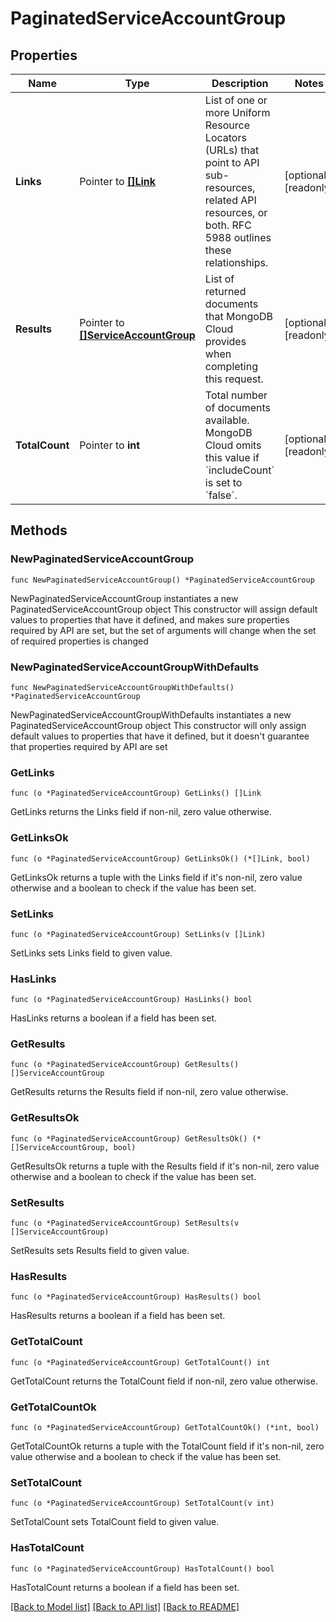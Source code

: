 # PaginatedServiceAccountGroup

## Properties

Name | Type | Description | Notes
------------ | ------------- | ------------- | -------------
**Links** | Pointer to [**[]Link**](Link.md) | List of one or more Uniform Resource Locators (URLs) that point to API sub-resources, related API resources, or both. RFC 5988 outlines these relationships. | [optional] [readonly] 
**Results** | Pointer to [**[]ServiceAccountGroup**](ServiceAccountGroup.md) | List of returned documents that MongoDB Cloud provides when completing this request. | [optional] [readonly] 
**TotalCount** | Pointer to **int** | Total number of documents available. MongoDB Cloud omits this value if &#x60;includeCount&#x60; is set to &#x60;false&#x60;. | [optional] [readonly] 

## Methods

### NewPaginatedServiceAccountGroup

`func NewPaginatedServiceAccountGroup() *PaginatedServiceAccountGroup`

NewPaginatedServiceAccountGroup instantiates a new PaginatedServiceAccountGroup object
This constructor will assign default values to properties that have it defined,
and makes sure properties required by API are set, but the set of arguments
will change when the set of required properties is changed

### NewPaginatedServiceAccountGroupWithDefaults

`func NewPaginatedServiceAccountGroupWithDefaults() *PaginatedServiceAccountGroup`

NewPaginatedServiceAccountGroupWithDefaults instantiates a new PaginatedServiceAccountGroup object
This constructor will only assign default values to properties that have it defined,
but it doesn't guarantee that properties required by API are set

### GetLinks

`func (o *PaginatedServiceAccountGroup) GetLinks() []Link`

GetLinks returns the Links field if non-nil, zero value otherwise.

### GetLinksOk

`func (o *PaginatedServiceAccountGroup) GetLinksOk() (*[]Link, bool)`

GetLinksOk returns a tuple with the Links field if it's non-nil, zero value otherwise
and a boolean to check if the value has been set.

### SetLinks

`func (o *PaginatedServiceAccountGroup) SetLinks(v []Link)`

SetLinks sets Links field to given value.

### HasLinks

`func (o *PaginatedServiceAccountGroup) HasLinks() bool`

HasLinks returns a boolean if a field has been set.
### GetResults

`func (o *PaginatedServiceAccountGroup) GetResults() []ServiceAccountGroup`

GetResults returns the Results field if non-nil, zero value otherwise.

### GetResultsOk

`func (o *PaginatedServiceAccountGroup) GetResultsOk() (*[]ServiceAccountGroup, bool)`

GetResultsOk returns a tuple with the Results field if it's non-nil, zero value otherwise
and a boolean to check if the value has been set.

### SetResults

`func (o *PaginatedServiceAccountGroup) SetResults(v []ServiceAccountGroup)`

SetResults sets Results field to given value.

### HasResults

`func (o *PaginatedServiceAccountGroup) HasResults() bool`

HasResults returns a boolean if a field has been set.
### GetTotalCount

`func (o *PaginatedServiceAccountGroup) GetTotalCount() int`

GetTotalCount returns the TotalCount field if non-nil, zero value otherwise.

### GetTotalCountOk

`func (o *PaginatedServiceAccountGroup) GetTotalCountOk() (*int, bool)`

GetTotalCountOk returns a tuple with the TotalCount field if it's non-nil, zero value otherwise
and a boolean to check if the value has been set.

### SetTotalCount

`func (o *PaginatedServiceAccountGroup) SetTotalCount(v int)`

SetTotalCount sets TotalCount field to given value.

### HasTotalCount

`func (o *PaginatedServiceAccountGroup) HasTotalCount() bool`

HasTotalCount returns a boolean if a field has been set.

[[Back to Model list]](../README.md#documentation-for-models) [[Back to API list]](../README.md#documentation-for-api-endpoints) [[Back to README]](../README.md)


